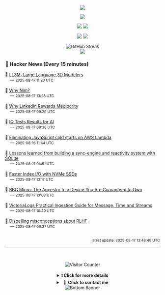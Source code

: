 <div align="center">
  <img src="https://readme-typing-svg.herokuapp.com?font=Fira+Code&weight=600&size=19&duration=3000&pause=1000&color=F7931A&center=true&vCenter=true&width=600&lines=%F0%9F%91%8B+Hi+%2C++I'm+(+Esmaeil+Asadi+%3C%3D%3E+%D8%A7%D8%B3%D9%80%D9%85%D9%80%D8%A7%D8%B9%D9%80%DB%8C%D9%80%D9%84+%D8%A7%D8%B3%D9%80%D8%AF%DB%8C+)"/>
</div>

<p align="center">
  <img src="http://github-profile-summary-cards.vercel.app/api/cards/profile-details?username=Null-Err0r&theme=gruvbox" />
</p>
<p align="center">
  <img src="http://github-profile-summary-cards.vercel.app/api/cards/repos-per-language?username=Null-Err0r&theme=gruvbox" />
  <img src="http://github-profile-summary-cards.vercel.app/api/cards/most-commit-language?username=Null-Err0r&theme=gruvbox" />
</p>
<p align="center">
  <img src="http://github-profile-summary-cards.vercel.app/api/cards/stats?username=Null-Err0r&theme=gruvbox" />
  <img src="http://github-profile-summary-cards.vercel.app/api/cards/productive-time?username=Null-Err0r&theme=gruvbox&utcOffset=8" />
</p>
<div align="center">
  <img src="https://streak-stats.demolab.com/?user=null-err0r&theme=gruvbox" alt="GitHub Streak" />
</div>
<div align="center">
  <img src="https://github-profile-trophy.vercel.app/?username=Null-Err0r&theme=gruvbox&no-frame=true&margin-w=15&margin-h=15&row=2&column=4" />
</div>


### 📰 Hacker News (Every 15 minutes)

<!-- HACKER_NEWS_START -->
🔹 <a href='https://threedle.github.io/ll3m/' target='_blank' rel='noopener noreferrer'>LL3M: Large Language 3D Modelers</a><br>&nbsp;&nbsp;&nbsp;&nbsp;— <small>2025-08-17 11:20 UTC</small><br><br>
🔹 <a href='https://undefined.pyfy.ch/why-nim' target='_blank' rel='noopener noreferrer'>Why Nim?</a><br>&nbsp;&nbsp;&nbsp;&nbsp;— <small>2025-08-17 13:28 UTC</small><br><br>
🔹 <a href='https://www.elliotcsmith.com/linkedin-toxic-mediocrity/' target='_blank' rel='noopener noreferrer'>Why LinkedIn Rewards Mediocrity</a><br>&nbsp;&nbsp;&nbsp;&nbsp;— <small>2025-08-17 09:29 UTC</small><br><br>
🔹 <a href='https://www.trackingai.org/home' target='_blank' rel='noopener noreferrer'>IQ Tests Results for AI</a><br>&nbsp;&nbsp;&nbsp;&nbsp;— <small>2025-08-17 09:36 UTC</small><br><br>
🔹 <a href='https://goose.icu/lambda/' target='_blank' rel='noopener noreferrer'>Eliminating JavaScript cold starts on AWS Lambda</a><br>&nbsp;&nbsp;&nbsp;&nbsp;— <small>2025-08-16 11:44 UTC</small><br><br>
🔹 <a href='https://www.finkelstein.fr/sqlite-sync-engine-with-reactivity' target='_blank' rel='noopener noreferrer'>Lessons learned from building a sync-engine and reactivity system with SQLite</a><br>&nbsp;&nbsp;&nbsp;&nbsp;— <small>2025-08-17 06:51 UTC</small><br><br>
🔹 <a href='https://www.marginalia.nu/log/a_123_index_io/' target='_blank' rel='noopener noreferrer'>Faster Index I/O with NVMe SSDs</a><br>&nbsp;&nbsp;&nbsp;&nbsp;— <small>2025-08-17 13:17 UTC</small><br><br>
🔹 <a href='https://retrogamecoders.com/bbc-micro-the-ancestor-to-a-device-you-are-guaranteed-to-own/' target='_blank' rel='noopener noreferrer'>BBC Micro: The Ancestor to a Device You Are Guaranteed to Own</a><br>&nbsp;&nbsp;&nbsp;&nbsp;— <small>2025-08-17 13:08 UTC</small><br><br>
🔹 <a href='https://victoriametrics.com/blog/victorialogs-concepts-message-time-stream/index.html' target='_blank' rel='noopener noreferrer'>VictoriaLogs Practical Ingestion Guide for Message, Time and Streams</a><br>&nbsp;&nbsp;&nbsp;&nbsp;— <small>2025-08-17 10:49 UTC</small><br><br>
🔹 <a href='https://aerial-toothpaste-34a.notion.site/How-OpenAI-Misled-You-on-RLHF-1f83f742d9dd80a68129d06503464aff' target='_blank' rel='noopener noreferrer'>Dispelling misconceptions about RLHF</a><br>&nbsp;&nbsp;&nbsp;&nbsp;— <small>2025-08-17 06:37 UTC</small><br><br>
<!-- HACKER_NEWS_END -->

<p align="right"><small>latest update: 
<!-- HACKER_NEWS_LAST_UPDATED -->2025-08-17 13:48:48 UTC<!-- /HACKER_NEWS_LAST_UPDATED -->
</small></p>

<hr>

<div align="center">
  <br> </br>
  <img src="https://ghvc.kabelkultur.se/?username=null-err0r&abbreviated=true&color=ff5500&label=%E2%81%AE%20%E2%81%AE%E2%81%AE%20%E2%81%AE%E2%81%AE%20%20%F0%9F%91%80%20%E2%81%AE%20%E2%81%AE%E2%81%AE%20%E2%81%AE%E2%81%AEVisitor%E2%81%AE%20%E2%81%AE%E2%81%AE%20%E2%81%AE%E2%81%AE%20%F0%9F%91%80%E2%81%AE%20%E2%81%AE%E2%81%AE%20%E2%81%AE%E2%81%AE%E2%81%AE%20%E2%81%AE%E2%81%AE%20%E2%81%AE%E2%81%AE⁮⁮" alt="Visitor Counter" />
  <br> </br>
</div>
<details align="center">
<summary> <b> ❗️ Click for more details</b> </summary>
<br>
<div align="center">
  <a href="https://next.ossinsight.io/widgets/official/analyze-user-contribution-time-distribution?user_id=19436819&period=all_times" target="_blank" style="display: block;">
    <picture>
      <source media="(prefers-color-scheme: dark)" srcset="https://next.ossinsight.io/widgets/official/analyze-user-contribution-time-distribution/thumbnail.png?user_id=19436819&period=all_times&image_size=auto&color_scheme=dark" width="700" height="auto">
      <img alt="Contribution Time Distribution" src="https://next.ossinsight.io/widgets/official/analyze-user-contribution-time-distribution/thumbnail.png?user_id=19436819&period=all_times&image_size=auto&color_scheme=dark" width="700" height="auto">
    </picture>
  </a>
</div>
<div align="center">
  <a href="https://next.ossinsight.io/widgets/official/compose-user-dashboard-stats?user_id=19436819" target="_blank" style="display: block;">
    <picture>
      <source media="(prefers-color-scheme: dark)" srcset="https://next.ossinsight.io/widgets/official/compose-user-dashboard-stats/thumbnail.png?user_id=19436819&image_size=auto&color_scheme=dark" width="700" height="auto">
      <img alt="Dashboard Stats" src="https://next.ossinsight.io/widgets/official/compose-user-dashboard-stats/thumbnail.png?user_id=19436819&image_size=auto&color_scheme=dark" width="700" height="auto">
    </picture>
  </a>
</div>
<div align="center">
  <a href="https://next.ossinsight.io/widgets/official/compose-org-activity-map?activity=stars&role=stars&owner_id=19436819&period=past_12_months" target="_blank" style="display: block;">
    <picture>
      <source media="(prefers-color-scheme: dark)" srcset="https://next.ossinsight.io/widgets/official/compose-org-activity-map/thumbnail.png?activity=stars&role=stars&owner_id=19436819&period=past_12_months&image_size=4x7&color_scheme=dark" width="700" height="auto">
      <img alt="Geographical Distribution" src="https://next.ossinsight.io/widgets/official/compose-org-activity-map/thumbnail.png?activity=stars&role=stars&owner_id=19436819&period=past_12_months&image_size=4x7&color_scheme=dark" width="700" height="auto">
    </picture>
  </a>
</div>
<div align="center">
  <img src="https://github-readme-activity-graph.vercel.app/graph?username=Null-Err0r&theme=gruvbox" alt="Activity Graph" />
</div>
<br>
</details>
<details align="center">
<summary> <b>  💬  Click to contact me</b> </summary>
<br>
<div align="center">
  <br><br>
  <a href="https://t.me/NullErr0r" target="_blank">
    <img src="https://img.shields.io/badge/Telegram-black?style=for-the-badge&logo=Telegram" alt="Telegram" />
  </a>
</div>
<br>
</details>
<div align="center">
  <img src="https://raw.githubusercontent.com/Trilokia/Trilokia/379277808c61ef204768a61bbc5d25bc7798ccf1/bottom_header.svg" alt="Bottom Banner" />
</div>
